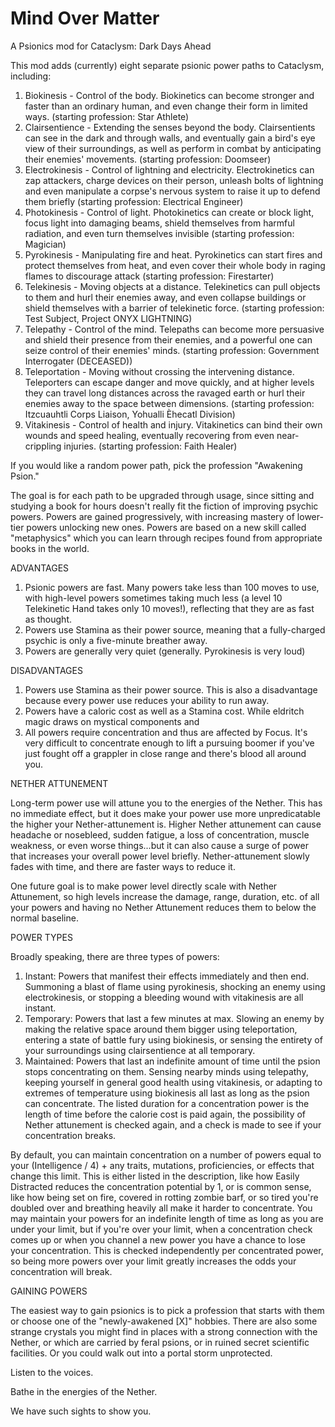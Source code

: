 # Mind Over Matter
A Psionics mod for Cataclysm: Dark Days Ahead

This mod adds (currently) eight separate psionic power paths to Cataclysm, including:

1) Biokinesis - Control of the body. Biokinetics can become stronger and faster than an ordinary human, and even change their form in limited ways. (starting profession: Star Athlete)
2) Clairsentience - Extending the senses beyond the body. Clairsentients can see in the dark and through walls, and eventually gain a bird's eye view of their surroundings, as well as perform in combat by anticipating their enemies' movements. (starting profession: Doomseer)
3) Electrokinesis - Control of lightning and electricity. Electrokinetics can zap attackers, charge devices on their person, unleash bolts of lightning and even manipulate a corpse's nervous system to raise it up to defend them briefly (starting profession: Electrical Engineer)
4) Photokinesis - Control of light. Photokinetics can create or block light, focus light into damaging beams, shield themselves from harmful radiation, and even turn themselves invisible (starting profession: Magician)
5) Pyrokinesis - Manipulating fire and heat. Pyrokinetics can start fires and protect themselves from heat, and even cover their whole body in raging flames to discourage attack (starting profession: Firestarter)
6) Telekinesis - Moving objects at a distance. Telekinetics can pull objects to them and hurl their enemies away, and even collapse buildings or shield themselves with a barrier of telekinetic force. (starting profession: Test Subject, Project ONYX LIGHTNING)
7) Telepathy - Control of the mind. Telepaths can become more persuasive and shield their presence from their enemies, and a powerful one can seize control of their enemies' minds. (starting profession: Government Interrogater (DECEASED))
8) Teleportation - Moving without crossing the intervening distance. Teleporters can escape danger and move quickly, and at higher levels they can travel long distances across the ravaged earth or hurl their enemies away to the space between dimensions. (starting profession: Itzcuauhtli Corps Liaison, Yohualli Èhecatl Division)
9) Vitakinesis - Control of health and injury. Vitakinetics can bind their own wounds and speed healing, eventually recovering from even near-crippling injuries. (starting profession: Faith Healer)

If you would like a random power path, pick the profession "Awakening Psion."

The goal is for each path to be upgraded through usage, since sitting and studying a book for hours doesn't really fit the fiction of improving psychic powers. Powers are gained progressively, with increasing mastery of lower-tier powers unlocking new ones. Powers are based on a new skill called "metaphysics" which you can learn through recipes found from appropriate books in the world. 

ADVANTAGES

1) Psionic powers are fast. Many powers take less than 100 moves to use, with high-level powers sometimes taking much less (a level 10 Telekinetic Hand takes only 10 moves!), reflecting that they are as fast as thought.
2) Powers use Stamina as their power source, meaning that a fully-charged psychic is only a five-minute breather away. 
3) Powers are generally very quiet (generally. Pyrokinesis is very loud)

DISADVANTAGES

1) Powers use Stamina as their power source. This is also a disadvantage because every power use reduces your ability to run away.
2) Powers have a caloric cost as well as a Stamina cost.  While eldritch magic draws on mystical components and 
3) All powers require concentration and thus are affected by Focus. It's very difficult to concentrate enough to lift a pursuing boomer if you've just fought off a grappler in close range and there's blood all around you.

NETHER ATTUNEMENT

Long-term power use will attune you to the energies of the Nether. This has no immediate effect, but it does make your power use more unpredicatable the higher your Nether-attunement is. Higher Nether attunement can cause headache or nosebleed, sudden fatigue, a loss of concentration, muscle weakness, or even worse things...but it can also cause a surge of power that increases your overall power level briefly.  Nether-attunement slowly fades with time, and there are faster ways to reduce it.

One future goal is to make power level directly scale with Nether Attunement, so high levels increase the damage, range, duration, etc. of all your powers and having no Nether Attunement reduces them to below the normal baseline. 

POWER TYPES

Broadly speaking, there are three types of powers:

1) Instant: Powers that manifest their effects immediately and then end. Summoning a blast of flame using pyrokinesis, shocking an enemy using electrokinesis, or stopping a bleeding wound with vitakinesis are all instant.
2) Temporary: Powers that last a few minutes at max. Slowing an enemy by making the relative space around them bigger using teleportation, entering a state of battle fury using biokinesis, or sensing the entirety of your surroundings using clairsentience at all temporary.
3) Maintained: Powers that last an indefinite amount of time until the psion stops concentrating on them. Sensing nearby minds using telepathy, keeping yourself in general good health using vitakinesis, or adapting to extremes of temperature using biokinesis all last as long as the psion can concentrate.  The listed duration for a concentration power is the length of time before the calorie cost is paid again, the possibility of Nether attunement is checked again, and a check is made to see if your concentration breaks.

By default, you can maintain concentration on a number of powers equal to your (Intelligence / 4) + any traits, mutations, proficiencies, or effects that change this limit. This is either listed in the description, like how Easily Distracted reduces the concentration potential by 1, or is common sense, like how being set on fire, covered in rotting zombie barf, or so tired you're doubled over and breathing heavily all make it harder to concentrate.  You may maintain your powers for an indefinite length of time as long as you are under your limit, but if you're over your limit, when a concentration check comes up or when you channel a new power you have a chance to lose your concentration. This is checked independently per concentrated power, so being more powers over your limit greatly increases the odds your concentration will break. 

GAINING POWERS

The easiest way to gain psionics is to pick a profession that starts with them or choose one of the "newly-awakened [X]" hobbies. There are also some strange crystals you might find in places with a strong connection with the Nether, or which are carried by feral psions, or in ruined secret scientific facilities. Or you could walk out into a portal storm unprotected.

Listen to the voices.

Bathe in the energies of the Nether.

We have such sights to show you. 

